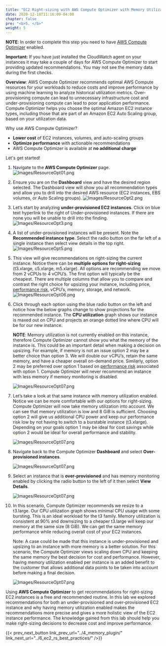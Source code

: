 ```yaml
---
title: "EC2 Right-sizing with AWS Compute Optimizer with Memory Utilization Enabled"
date: 2020-12-18T11:16:09-04:00
chapter: false
pre: "<b>5. </b>"
weight: 5
---
```


**NOTE**: In order to complete this step you need to have [AWS Compute Optimizer](https://aws.amazon.com/compute-optimizer/getting-started/) enabled.

**Important:** If you have just installed the CloudWatch agent on your instances it may take a couple of days for AWS Compute Optimizer to start providing updated recommendations. You may not see the memory data during the first checks.

**Overview**: AWS Compute Optimizer recommends optimal AWS Compute resources for your workloads to reduce costs and improve performance by using machine learning to analyze historical utilization metrics. Over-provisioning compute can lead to unnecessary infrastructure cost and under-provisioning compute can lead to poor application performance. Compute Optimizer helps you choose the optimal Amazon EC2 instance types, including those that are part of an Amazon EC2 Auto Scaling group, based on your utilization data.

Why use AWS Compute Optimizer?

- **Lower cost** of EC2 instances, volumes, and auto-scaling groups
- **Optimize performance** with actionable recommendations
- AWS Compute Optimizer is available at **no additional charge**

Let's get started!

1. Navigate to the **AWS Compute Optimizer** page.
![Images/ResourceOpt01.png](/Cost/200_AWS_Resource_Optimization/Images/ResourceOpt01.png)

2. Ensure you are on the **Dashboard** view and have the desired region selected. The Dashboard view will show you all recommendation types and allow you to drill into the desired AWS resource (EC2 instances, EBS volumes, or Auto Scaling groups).
![Images/ResourceOpt2.png](/Cost/200_AWS_Resource_Optimization/Images/ResourceOpt02.png)

3. Let’s start by analyzing **under-provisioned EC2 instances**. Click on blue text hyperlink to the right of Under-provisioned instances. If there are none you will be unable to drill into the finding.
![Images/ResourceOpt3.png](/Cost/200_AWS_Resource_Optimization/Images/ResourceOpt03.png)

4. A list of under-provisioned instances will be present. Note the **Recommended instance type**. Select the radio button on the far left of a single instance then select view details in the top right.
![Images/ResourceOpt5.png](/Cost/200_AWS_Resource_Optimization/Images/ResourceOpt04.png)

5. This view will give recommendations on right-sizing the current instance. Notice there can be **multiple options for right-sizing** (t3.xlarge, c5.xlarge, m5.xlarge). All options are recommending we move from 2 vCPUs to 4 vCPU’s. The first option will typically be the cheapest. There are multiple columns that allow you to compare and contrast the right choice for upsizing your instance, including price, [performance risk](https://docs.aws.amazon.com/AWSEC2/latest/UserGuide/ec2-instance-resize.html), vCPU’s, memory, storage, and network. ![Images/ResourceOpt06.png](/Cost/200_AWS_Resource_Optimization/Images/ResourceOpt05.png)

6. Click through each option using the blue radio button on the left and notice how the below graphs change to show projections for the recommended instance. The **CPU utilization** graph shows our instance is maxed out on CPU and projects an orange dotted line where CPU will be for our new instance.

   **NOTE**: Memory utilization is not currently enabled on this instance, therefore Compute Optimizer cannot show you what the memory of the instance is. This could be an important detail when making a decision on upsizing. For example, if memory is not an issue option 2 may be a better choice than option 3. We will double our vCPU’s, retain the same memory, and have a cheaper overall on-demand price. Similarly, option 2 may be preferred over option 1 based on [performance risk](https://docs.aws.amazon.com/AWSEC2/latest/UserGuide/ec2-instance-resize.html) associated with option 1. Compute Optimizer will never recommend an instance with less memory if memory monitoring is disabled.

   ![Images/ResourceOpt07.png](/Cost/200_AWS_Resource_Optimization/Images/ResourceOpt06.png)

7. Let’s take a look at that same instance with memory utilization enabled. Notice we can be more comfortable with our options for right-sizing. Compute Optimizer will now take memory utilization into account. We can see that memory utilization is low and 8 GiB is sufficient. Choosing option 2 will give us additional CPU power and keep our performance risk low by not having to switch to a burstable instance (t3.xlarge). Depending on your goals option 1 may be ideal for cost savings while option 2 would be ideal for overall performance and stability.

   ![Images/ResourceOpt07.png](/Cost/200_AWS_Resource_Optimization/Images/ResourceOpt07.png)

8. Navigate back to the Compute Optimizer **Dashboard** and select **Over-provisioned instances**.

   ![Images/ResourceOpt07.png](/Cost/200_AWS_Resource_Optimization/Images/ResourceOpt08.png)

9. Select an instance that is **over-provisioned** and has memory monitoring enabled by clicking the radio button to the left of it then select **View Details**.

   ![Images/ResourceOpt07.png](/Cost/200_AWS_Resource_Optimization/Images/ResourceOpt09.png)

10. In this scenario, Compute Optimizer recommends we resize to a t3.large. Our CPU utilization graph shows minimal CPU usage with some bursting. This is an ideal workload for the t3 family. Memory utilization is consistent at 90% and downsizing to a cheaper t3.large will keep our memory at the same size (8 GiB). We can get the same memory performance while reducing overall cost of your EC2 instances.

    Note: A case could be made that this instance is under-provisioned and upsizing to an instance with more memory is a better solution. For this scenario, the Compute Optimizer views scaling down CPU and keeping the same memory the best decision for cost and performance. However, having memory utilization enabled per instance is an added benefit to the customer that allows additional data points to be taken into account before making a final decision.

    ![Images/ResourceOpt07.png](/Cost/200_AWS_Resource_Optimization/Images/ResourceOpt10.png)

Using **AWS Compute Optimizer** to get recommendations for right-sizing EC2 instances is a free and recommended routine. In this lab we explored recommendations for both an under-provisioned and over-provisioned EC2 instance and why having memory utilization enabled makes the recommendations more precise and gives a more holistic view of the EC2 instance performance. The knowledge gained from this lab should help you make right-sizing decisions to decrease cost and improve performance. 

{{< prev_next_button link_prev_url="../4_memory_plugin/" link_next_url="../6_ec2_rs_best_practices/" />}}
